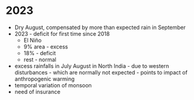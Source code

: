# 2023
- Dry August, compensated by more than expected rain in September
- 2023 - deficit for first time since 2018
	- El Niño
	- 9% area - excess
	- 18% - deficit
	- rest - normal
- excess rainfalls in July August in North India - due to western disturbances - which are normally not expected - points to impact of anthropogenic warming
- temporal variation of monsoon
- need of insurance